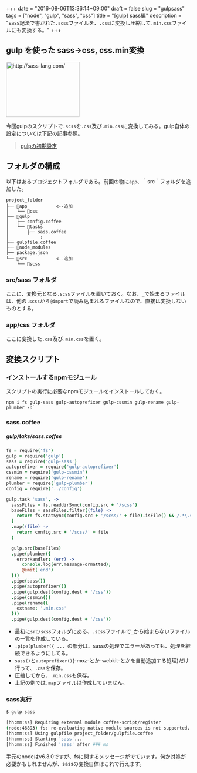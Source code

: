 +++
date = "2016-08-06T13:36:14+09:00"
draft = false
slug = "gulpsass"
tags = ["node", "gulp", "sass", "css"]
title = "[gulp] sass編"
description = "sass記法で書かれた`.scss`ファイルを、`.css`に変換し圧縮して`.min.css`ファイルにも変換する。"
+++

## gulp を使った sass→css, css.min変換

<a href="http://sass-lang.com/"><img title="Sass: Syntactically Awesome Style Sheets" src="http://capture.heartrails.com/200x150/cool?http://sass-lang.com/" alt="http://sass-lang.com/" width="200" height="150" /></a>

今回gulpのスクリプトで`.scss`を`.css`及び`.min.css`に変換してみる。gulp自体の設定については下記の記事参照。

> [gulpの初期設定](https://code-house.jp/post/gulp/gulpsetting/)

<!--more-->

## フォルダの構成

以下はあるプロジェクトフォルダである。前回の物に`app`、｀src｀フォルダを追加した。

```
project_folder
├── 📁app           <--追加
│   └── 📁css
├── 📁gulp
│   ├── config.coffee
│   └── 📁tasks
│       ├── sass.coffee
│            :
├── gulpfile.coffee
├── 📁node_modules
├── package.json
└── 📁src           <--追加
    └── 📁scss
```


### src/sass フォルダ

ここに、変換元となる`.scss`ファイルを置いておく。なお、`_`で始まるファイルは、他の`.scss`から`@import`で読み込まれるファイルなので、直接は変換しないものとする。

### app/css フォルダ

ここに変換した`.css`及び`.min.css`を置く。


## 変換スクリプト

### インストールするnpmモジュール

スクリプトの実行に必要なnpmモジュールをインストールしておく。

```
npm i fs gulp-sass gulp-autoprefixer gulp-cssmin gulp-rename gulp-plumber -D`
```

### sass.coffee

##### gulp/taks/sass.coffee
```coffee
fs = require('fs')
gulp = require('gulp')
sass = require('gulp-sass')
autoprefixer = require('gulp-autoprefixer')
cssmin = require('gulp-cssmin')
rename = require('gulp-rename')
plumber = require('gulp-plumber')
config = require('../config')

gulp.task 'sass', ->
  sassFiles = fs.readdirSync(config.src + '/scss')
  baseFiles = sassFiles.filter((file) ->
    return fs.statSync(config.src + '/scss/' + file).isFile() && /.*\.scss$/.test(file) && file.charAt(0) != "_"
  )
  .map((file) ->
    return config.src + '/scss/' + file
  )

  gulp.src(baseFiles)
  .pipe(plumber({
    errorHandler: (err) ->
      console.log(err.messageFormatted);
      @emit('end')
  }))
  .pipe(sass())
  .pipe(autoprefixer())
  .pipe(gulp.dest(config.dest + '/css'))
  .pipe(cssmin())
  .pipe(rename({
    extname: '.min.css'
  }))
  .pipe(gulp.dest(config.dest + '/css'))
```

- 最初に`src/scss`フォルダにある、`.scss`ファイルで`_`から始まらないファイルの一覧を作成している。
- `.pipe(plumber({ ... `の部分は、sassの処理でエラーがあっても、処理を継続できるようにしてる。
- `sass()`と`autoprefixer()`(-moz-とか-webkit-とかを自動追加する処理)だけ行って、`.css`を保存。
- 圧縮してから、`.min.css`も保存。
- 上記の例では`.map`ファイルは作成していません。


### sass実行

```bash
$ gulp sass

[hh:mm:ss] Requiring external module coffee-script/register
(node:46893) fs: re-evaluating native module sources is not supported. If you are using the graceful-fs module, please update it to a more recent version.
[hh:mm:ss] Using gulpfile project_folder/gulpfile.coffee
[hh:mm:ss] Starting 'sass'...
[hh:mm:ss] Finished 'sass' after ### ms
```

手元のnodeはv6.3.0ですが、fsに関するメッセージがでています。何か対処が必要かもしれませんが、sassの変換自体はこれで行えます。
